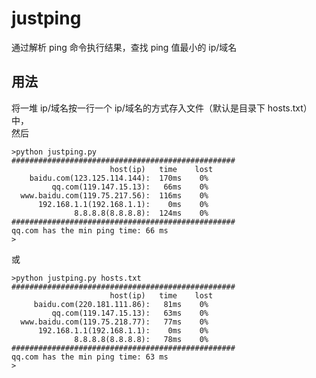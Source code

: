 # justping
通过解析 ping 命令执行结果，查找 ping 值最小的 ip/域名

## 用法
将一堆 ip/域名按一行一个 ip/域名的方式存入文件（默认是目录下 hosts.txt）中，        
然后

    >python justping.py
    ##################################################
                          host(ip)   time    lost
        baidu.com(123.125.114.144):  170ms    0%
             qq.com(119.147.15.13):   66ms    0%
      www.baidu.com(119.75.217.56):  116ms    0%
          192.168.1.1(192.168.1.1):    0ms    0%
                  8.8.8.8(8.8.8.8):  124ms    0%
    ##################################################
    qq.com has the min ping time: 66 ms
    >
或

    >python justping.py hosts.txt
    ##################################################
                          host(ip)   time    lost
         baidu.com(220.181.111.86):   81ms    0%
             qq.com(119.147.15.13):   63ms    0%
      www.baidu.com(119.75.218.77):   77ms    0%
          192.168.1.1(192.168.1.1):    0ms    0%
                  8.8.8.8(8.8.8.8):   78ms    0%
    ##################################################
    qq.com has the min ping time: 63 ms
    >

